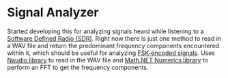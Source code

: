 # Signal Analyzer
Started developing this for analyzing signals heard while listening to a [Software Defined Radio (SDR)]. Right now there is just one method to read in a WAV file and return the predominant frequency components encountered within it, which should be useful for analyzing [FSK-encoded signals]. Uses [Naudio library] to read in the WAV file and [Math.NET Numerics library] to perform an FFT to get the frequency components.

[Software Defined Radio (SDR)]: <https://www.amazon.com/RTL-SDR-Blog-RTL2832U-Software-Defined/dp/B0129EBDS2>
[FSK-encoded signals]: <https://en.wikipedia.org/wiki/Frequency-shift_keying>
[NAudio library]: <https://github.com/naudio/NAudio>
[Math.NET Numerics library]: <https://github.com/mathnet/mathnet-numerics>
